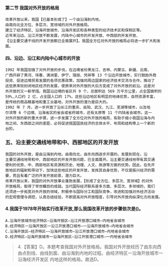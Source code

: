 #### 第二节 我国对外开放的格局
    改革开放以来，我国【已基本形成了】一个由沿海到内地，
    由南向北全方位、多层次、宽领域的对外开放格局。
    建立了经济特区、沿海开放城市、沿海开发区和各种类型的经济技术区和保税区等。
    近年来沿边、沿江开放不断发展，内陆中心城市的开发开放、中西部的开发开放、
    【沿主要交通干线的开发开放都已全面展开】。我国全方位对外开放的格局必将进一步扩大和发展。


#### 四、沿边、沿江和内陆中心城市的开放
    1992 年我国加强了对外开放的步伐，在边境省份黑龙江、吉林、内蒙古、新疆、云南、
    广西开辟了黑河、珲春、满洲里、伊宁、瑞丽、凭祥等 13 个沿边开放城市，实行鼓励外商
    投资、促进边境贸易发展的各项优惠政策，加强同周边国家的经济技术交流与合作，推动了
    这些原来较封闭地区经济的发展，使原来对外开放的大后方变成了对外开放的前沿。这是对
    外开放的又一新举措。我国沿边境的省区共 9 个，总面积达 569 万平方公里，占全国面积的
    59%,人口约 2 亿，占全国人口的 17%，这些沿边地区有明显的地缘优势，自然资源丰富，
    是传统的商品粮基地和重工业基地，对外开放的潜力是巨大的。
    1992 年 7 月，进一步开放了沿长江的重庆、岳阳、武汉、九江、芜湖等城市，以及哈
    尔滨等 6 个边境、沿海省区的省会或省府城市，还有太原等 11 个内陆省会城市。这一
    对外开放的新的重大步骤，进一步发展了全方位对外开放的格局，有助于缩小我国沿海与内
    地之间、东西部之间的差距，必将促进我国国民经济的总体水平、布局和结构等上一个新的
    台阶。
    
### 五、沿主要交通线地带和中、西部地区的开发开放
    我国的对外开放，是由沿海到内地，由南向北，由东向西逐步开展的。发展到现在，沿
    主要交通线地带和中、西部地区的开发开放问题，已全面展开。沿主要交通线地带有其交通
    便利的优势，中、西部地区有资源和历史、地理、人文、旅游等方面的优势。因此，在先开
    放地区的辐射和带动下，加快这些地区的开发开放，发挥其自身优势，不仅是振兴经济的需
    要，而且有着广泛的开发开放前景，潜力巨大。
    改革开放以来，我国的对外开放事业蓬勃发展，【形成了全方位、多层次、宽领域】的对外
    开放格局，取得了举世瞩目的成就。当代国际经济联系是多方面、多层次、多领域的，我们
    还须进一步拓宽对外开放的领域，积极参与国际分工和国际竞争，改进和加强对外经济活动
    的宏观管理与调控，认真总结经验，不断提高对外开放程度，引导对外开放向纵深化方向发展。


#### 4.我国于1978年开始实行改革开放,那么我国改革开放的步骤依次是()。
    A.沿海开放城市经济特区—沿海开放区—沿江开放港口城市—内地省会城市
    B.经济特区一沿海开放区一沿江开放港口城市—一沿海开放城市—内地省会城市
    C.沿海开放区—经济特区——沿海开放城市—沿江开放港口城市—内地省会城市
    D.经济特区—沿海开放城市一沿海开放区—沿江开放港口城市—一内地省会城市
>   4.【答案】D。本题考查我国对外开放格局。我国对外开放经历了由东向西
    由点到线、由线到面、由沿海到内地的过程。由经济特区一沿海开放城市一沿海经济开发区
    内地这样的格局。故选D。


